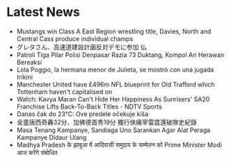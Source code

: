 # Latest News
-  Mustangs win Class A East Region wrestling title, Davies, North and Central Cass produce individual champs
-  グレタさん、高速道建設計画反対デモに参加 仏
-  Patroli Tiga Pilar Polisi Denpasar Razia 73 Duktang, Kompol Ari Herawan Bereaksi
-  Lola Poggio, la hermana menor de Julieta, se mostró con una jugada trikini
-  Manchester United have £496m NFL blueprint for Old Trafford which Tottenham haven't capitalised on
-  Watch: Kavya Maran Can't Hide Her Happiness As Sunrisers' SA20 Franchise Lifts Back-To-Back Titles - NDTV Sports
-  Danas čak do 23°C: Ove predele očekuje kiša
-  金童唐西奇轟32分、加佛德首秀19分 獨行俠痛宰雷霆還破隊史紀錄
-  Masa Tenang Kampanye, Sandiaga Uno Sarankan Agar Alat Peraga Kampanye Didaur Ulang
-  Madhya Pradesh के झाबुआ में आदिवासी समुदाय के सम्मेलन को Prime Minister Modi आज करेंगे संबोधित
